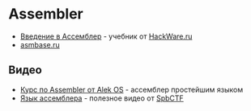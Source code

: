 # Assembler

- [Введение в Ассемблер](https://hackware.ru/?p=8654) - учебник от [HackWare.ru](https://hackware.ru)
- [asmbase.ru](https://asmbase.ru)

## Видео

- [Курс по Assembler от Alek OS](https://www.youtube.com/playlist?list=PLIJLLSrXDPoi7-5NMWzpzMUtSxNoH3TBW) - ассемблер простейшим языком
- [Язык ассемблера](https://www.youtube.com/watch?v=qFg9GI021cM) - полезное видео от [SpbCTF](https://www.youtube.com/channel/UCaqi7baKiDd8jMR_fyjjccw)
